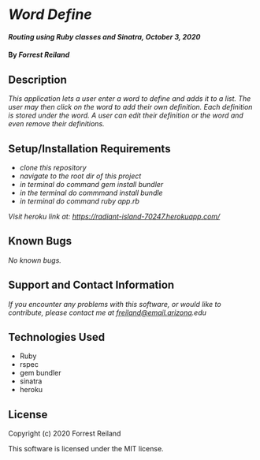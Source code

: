 # _Word Define_

#### _Routing using Ruby classes and Sinatra, October 3, 2020_

#### By _Forrest Reiland_

## Description 

_This application lets a user enter a word to define and adds it to a list. The user may then click on the word to add their own definition. Each definition is stored under the word. A user can edit their definition or the word and even remove their definitions._


## Setup/Installation Requirements

* _clone this repository_
* _navigate to the root dir of this project_
* _in terminal do command gem install bundler_
* _in the terminal do commmand install bundle_
* _in terminal do command ruby app.rb_

_Visit heroku link at: https://radiant-island-70247.herokuapp.com/_




## Known Bugs

_No known bugs._

## Support and Contact Information

_If you encounter any problems with this software, or would like to contribute, please contact me at freiland@email.arizona.edu_

## Technologies Used

* Ruby
* rspec
* gem bundler
* sinatra 
* heroku

## License 

Copyright (c) 2020 Forrest Reiland

This software is licensed under the MIT license.